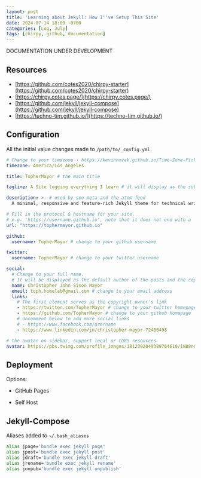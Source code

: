 ```yaml
---
layout: post
title: 'Learning about Jekyll: How I''ve Setup This Site'
date: 2024-07-14 18:09 -0700
categories: [Log, July]
tags: [chirpy, github, documentation]
---
```


DOCUMENTATION UNDER DEVELOPMENT

## Resources
* [https://github.com/cotes2020/chirpy-starter](https://github.com/cotes2020/chirpy-starter)
* [https://chirpy.cotes.page/](https://chirpy.cotes.page/)
* [https://github.com/jekyll/jekyll-compose](https://github.com/jekyll/jekyll-compose)
* [https://techno-tim.github.io/](https://techno-tim.github.io/)
## Configuration
 
All the initial value changes made to ```/path/to/_config.yml```
```yml
# Change to your timezone › https://kevinnovak.github.io/Time-Zone-Picker
timezone: America/Los_Angeles

title: TopherMayor # the main title

tagline: A Site logging everything I learn # it will display as the sub-title

description: >- # used by seo meta and the atom feed
  A minimal, responsive and feature-rich Jekyll theme for technical writing.

# Fill in the protocol & hostname for your site.
# e.g. 'https://username.github.io', note that it does not end with a '/'.
url: "https://tophermayor.github.io"

github:
  username: TopherMayor # change to your github username

twitter:
  username: TopherMayor # change to your twitter username

social:
  # Change to your full name.
  # It will be displayed as the default author of the posts and the copyright owner in the Footer
  name: Christopher John Sison Mayor
  email: toph.homelab@gmail.com # change to your email address
  links:
    # The first element serves as the copyright owner's link
    - https://twitter.com/TopherMayor # change to your twitter homepage
    - https://github.com/TopherMayor # change to your github homepage
    # Uncomment below to add more social links
    # - https://www.facebook.com/username
    - https://www.linkedin.com/in/christopher-mayor-72406498

# the avatar on sidebar, support local or CORS resources
avatar: https://pbs.twimg.com/profile_images/1812302049389764610/iNB8n9cr_400x400.jpg

```

## Deployment
Options:
* GitHub Pages

* Self Host


## Jekyll-Compose

Aliases added to ```~/.bash_aliases```
```bash
alias jpage='bundle exec jekyll page'
alias jpost='bundle exec jekyll post'
alias jdraft='bundle exec jekyll draft'
alias jrename='bundle exec jekyll rename'
alias junpub='bundle exec jekyll unpublish'
```